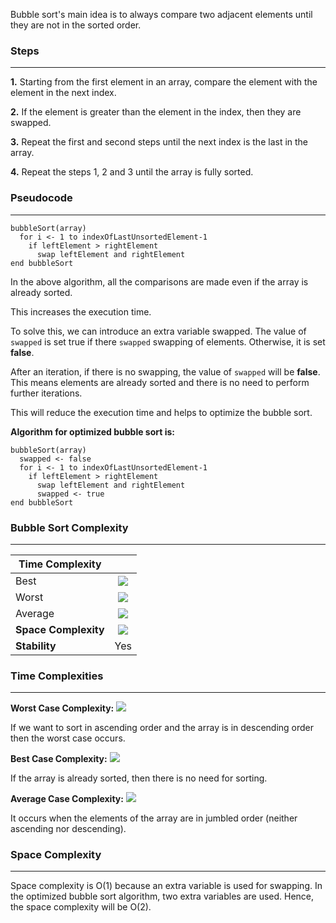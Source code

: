 Bubble sort's main idea is to always compare two adjacent elements until they are not in the sorted order.

### **Steps**
---
**1.** Starting from the first element in an array, compare the element with the element in the next index.

**2.** If the element is greater than the element in the index, then they are swapped.

**3.** Repeat the first and second steps until the next index is the last in the array.

**4.** Repeat the steps 1, 2 and 3 until the array is fully sorted.

### **Pseudocode**
---
```
bubbleSort(array)
  for i <- 1 to indexOfLastUnsortedElement-1
    if leftElement > rightElement
      swap leftElement and rightElement
end bubbleSort
```

In the above algorithm, all the comparisons are made even if the array is already sorted.

This increases the execution time.

To solve this, we can introduce an extra variable swapped. The value of `swapped` is set true if there `swapped` swapping of elements. Otherwise, it is set **false**.

After an iteration, if there is no swapping, the value of `swapped` will be **false**. This means elements are already sorted and there is no need to perform further iterations.

This will reduce the execution time and helps to optimize the bubble sort.

**Algorithm for optimized bubble sort is:**

```
bubbleSort(array)
  swapped <- false
  for i <- 1 to indexOfLastUnsortedElement-1
    if leftElement > rightElement
      swap leftElement and rightElement
      swapped <- true
end bubbleSort
```

### **Bubble Sort Complexity**
---
| **Time Complexity**  |                                                                                                           |
| -------------------- | :-------------------------------------------------------------------------------------------------------: |
| Best                 |  <img src="https://render.githubusercontent.com/render/math?math=\O(\n)" style="background-color:white">  |
| Worst                | <img src="https://render.githubusercontent.com/render/math?math=\O(\n^2)" style="background-color:white"> |
| Average              | <img src="https://render.githubusercontent.com/render/math?math=\O(\n^2)" style="background-color:white"> |
| **Space Complexity** |  <img src="https://render.githubusercontent.com/render/math?math=\O(1)" style="background-color:white">   |
| **Stability**        |                                                    Yes                                                    |


### **Time Complexities**
---

**Worst Case Complexity:** <img src="https://render.githubusercontent.com/render/math?math=\O(\n^2)" style="background-color:white">

If we want to sort in ascending order and the array is in descending order then the worst case occurs.

**Best Case Complexity:** <img src="https://render.githubusercontent.com/render/math?math=\O(\n)" style="background-color:white">

If the array is already sorted, then there is no need for sorting.

**Average Case Complexity:** <img src="https://render.githubusercontent.com/render/math?math=\O(\n^2)" style="background-color:white">

It occurs when the elements of the array are in jumbled order (neither ascending nor descending).

### **Space Complexity**
---
Space complexity is O(1) because an extra variable is used for swapping.
In the optimized bubble sort algorithm, two extra variables are used. Hence, the space complexity will be O(2).